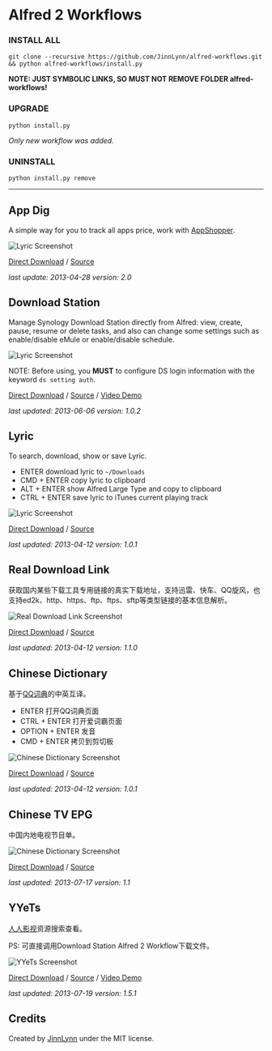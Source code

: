 # Alfred 2 Workflows

### INSTALL ALL

```
git clone --recursive https://github.com/JinnLynn/alfred-workflows.git && python alfred-workflows/install.py
```

**NOTE: JUST SYMBOLIC LINKS, SO MUST NOT REMOVE FOLDER alfred-workflows!**

### UPGRADE

```
python install.py
```

*Only new workflow was added.*

### UNINSTALL

```
python install.py remove
```

---

## App Dig

A simple way for you to track all apps price, work with [AppShopper][].

![Lyric Screenshot](https://github.com/JinnLynn/alfred-workflows/raw/master/bin/app-dig.png)

[Direct Download](https://github.com/JinnLynn/alfred-workflows/raw/master/bin/app-dig.alfredworkflow) 
 / 
[Source](https://github.com/JinnLynn/alfred-workflows/tree/master/src/app-dig) 

*last update: 2013-04-28 version: 2.0*

[AppShopper]: http://appshopper.com/



## Download Station

Manage Synology Download Station directly from Alfred: view, create, pause, resume or delete tasks, and also can change some settings such as enable/disable eMule or enable/disable schedule.

![Lyric Screenshot](https://github.com/JinnLynn/alfred-workflows/raw/master/bin/download-station.png)

NOTE: Before using, you **MUST** to configure DS login information with the keyword `ds setting auth`.

[Direct Download](https://github.com/JinnLynn/alfred-workflows/raw/master/bin/download-station.alfredworkflow) 
 / 
[Source](https://github.com/JinnLynn/alfred-workflows/tree/master/src/download-station) 
 / 
[Video Demo](http://youtu.be/CJGUgXmpRo8)

*last updated: 2013-06-06 version: 1.0.2*



## Lyric

To search, download, show or save Lyric.

* ENTER download lyric to `~/Downloads`
* CMD + ENTER copy lyric to clipboard
* ALT + ENTER show Alfred Large Type and copy to clipboard
* CTRL + ENTER save lyric to iTunes current playing track

![Lyric Screenshot](https://github.com/JinnLynn/alfred-workflows/raw/master/bin/lyric.png)

[Direct Download](https://github.com/JinnLynn/alfred-workflows/raw/master/bin/lyric.alfredworkflow) 
 / 
[Source](https://github.com/JinnLynn/alfred-workflows/tree/master/src/lyric) 

*last updated: 2013-04-12 version: 1.0.1*



## Real Download Link

获取国内某些下载工具专用链接的真实下载地址，支持迅雷、快车、QQ旋风，也支持ed2k、http、https、ftp、ftps、sftp等类型链接的基本信息解析。

![Real Download Link Screenshot](https://github.com/JinnLynn/alfred-workflows/raw/master/bin/real-download-link.png)

[Direct Download](https://github.com/JinnLynn/alfred-workflows/raw/master/bin/real-download-link.alfredworkflow) 
 / 
[Source](https://github.com/JinnLynn/alfred-workflows/tree/master/src/real-download-link)

*last updated: 2013-04-12 version: 1.1.0*



## Chinese Dictionary

基于[QQ词典][]的中英互译。

* ENTER 打开QQ词典页面
* CTRL + ENTER 打开爱词霸页面
* OPTION + ENTER 发音
* CMD + ENTER 拷贝到剪切板

![Chinese Dictionary Screenshot](https://raw.github.com/JinnLynn/alfred-workflows/master/bin/chinese-dictionary.png)

[Direct Download](https://github.com/JinnLynn/alfred-workflows/raw/master/bin/chinese-dictionary.alfredworkflow) 
 / 
[Source](https://github.com/JinnLynn/alfred-workflows/tree/master/src/chinese-dictionary)

[QQ词典]: http://dict.qq.com/

*last updated: 2013-04-12 version: 1.0.1*



## Chinese TV EPG

中国内地电视节目单。

![Chinese Dictionary Screenshot](https://raw.github.com/JinnLynn/alfred-workflows/master/bin/chinese-tv-epg.png)

[Direct Download](https://github.com/JinnLynn/alfred-workflows/raw/master/bin/chinese-tv-epg.alfredworkflow) 
 / 
[Source](https://github.com/JinnLynn/alfred-workflows/tree/master/src/chinese-tv-epg)

*last updated: 2013-07-17 version: 1.1*



## YYeTs

[人人影视](http://www.yyets.com/)资源搜索查看。

PS: 可直接调用Download Station Alfred 2 Workflow下载文件。

![YYeTs Screenshot](https://raw.github.com/JinnLynn/alfred-workflows/master/bin/yyets.png)

[Direct Download](https://github.com/JinnLynn/alfred-workflows/raw/master/bin/yyets.alfredworkflow) 
 / 
[Source](https://github.com/JinnLynn/alfred-workflows/tree/master/src/yyets)
 / 
[Video Demo](http://youtu.be/UY2mk0PB9yg)

*last updated: 2013-07-19 version: 1.5.1*


## Credits

Created by [JinnLynn][home] under the MIT license. 

[home]: http://jeeker.net.